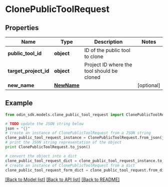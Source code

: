# ClonePublicToolRequest


## Properties

Name | Type | Description | Notes
------------ | ------------- | ------------- | -------------
**public_tool_id** | **object** | ID of the public tool to clone | 
**target_project_id** | **object** | Project ID where the tool should be cloned | 
**new_name** | [**NewName**](NewName.md) |  | [optional] 

## Example

```python
from odin_sdk.models.clone_public_tool_request import ClonePublicToolRequest

# TODO update the JSON string below
json = "{}"
# create an instance of ClonePublicToolRequest from a JSON string
clone_public_tool_request_instance = ClonePublicToolRequest.from_json(json)
# print the JSON string representation of the object
print ClonePublicToolRequest.to_json()

# convert the object into a dict
clone_public_tool_request_dict = clone_public_tool_request_instance.to_dict()
# create an instance of ClonePublicToolRequest from a dict
clone_public_tool_request_form_dict = clone_public_tool_request.from_dict(clone_public_tool_request_dict)
```
[[Back to Model list]](../README.md#documentation-for-models) [[Back to API list]](../README.md#documentation-for-api-endpoints) [[Back to README]](../README.md)


